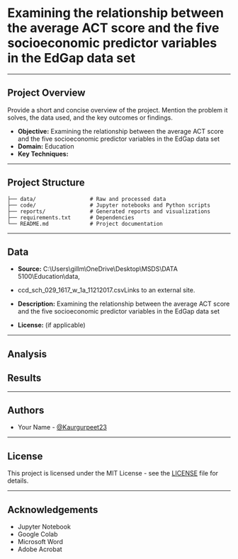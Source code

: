 # Examining the relationship between the average ACT score and the five socioeconomic predictor variables in the EdGap data set

> 

---

## Project Overview

Provide a short and concise overview of the project. Mention the problem it solves, the data used, and the key outcomes or findings.

- **Objective:** Examining the relationship between the average ACT score and the five socioeconomic predictor variables in the EdGap data set
- **Domain:** Education
- **Key Techniques:** 

---

## Project Structure

```
├── data/                 # Raw and processed data
├── code/                 # Jupyter notebooks and Python scripts
├── reports/              # Generated reports and visualizations
├── requirements.txt      # Dependencies
└── README.md             # Project documentation
```

---

## Data

- **Source:** C:\Users\gillm\OneDrive\Desktop\MSDS\DATA 5100\Education\data,
- ccd_sch_029_1617_w_1a_11212017.csvLinks to an external site.

- **Description:**  Examining the relationship between the average ACT score and the five socioeconomic predictor variables in the EdGap data set
- **License:** (if applicable)

---

## Analysis



## Results


---

## Authors

- Your Name - [@Kaurgurpeet23](https://github.com/Kaurgurpreet23)
---

## License

This project is licensed under the MIT License - see the [LICENSE](LICENSE) file for details.

---

## Acknowledgements

- Jupyter Notebook 
- Google Colab
- Microsoft Word
- Adobe Acrobat
